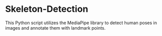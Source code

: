# Skeleton-Detection
This Python script utilizes the MediaPipe library to detect human poses in images and annotate them with landmark points.
